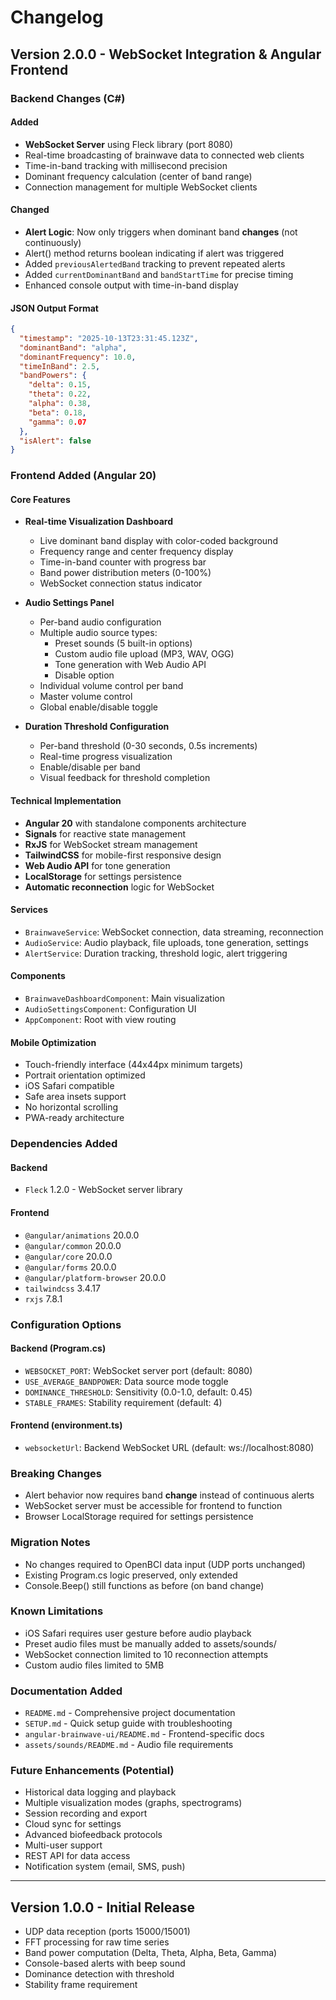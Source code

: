 # Changelog

## Version 2.0.0 - WebSocket Integration & Angular Frontend

### Backend Changes (C#)

#### Added
- **WebSocket Server** using Fleck library (port 8080)
- Real-time broadcasting of brainwave data to connected web clients
- Time-in-band tracking with millisecond precision
- Dominant frequency calculation (center of band range)
- Connection management for multiple WebSocket clients

#### Changed
- **Alert Logic**: Now only triggers when dominant band **changes** (not continuously)
- Alert() method returns boolean indicating if alert was triggered
- Added `previousAlertedBand` tracking to prevent repeated alerts
- Added `currentDominantBand` and `bandStartTime` for precise timing
- Enhanced console output with time-in-band display

#### JSON Output Format
```json
{
  "timestamp": "2025-10-13T23:31:45.123Z",
  "dominantBand": "alpha",
  "dominantFrequency": 10.0,
  "timeInBand": 2.5,
  "bandPowers": {
    "delta": 0.15,
    "theta": 0.22,
    "alpha": 0.38,
    "beta": 0.18,
    "gamma": 0.07
  },
  "isAlert": false
}
```

### Frontend Added (Angular 20)

#### Core Features
- **Real-time Visualization Dashboard**
  - Live dominant band display with color-coded background
  - Frequency range and center frequency display
  - Time-in-band counter with progress bar
  - Band power distribution meters (0-100%)
  - WebSocket connection status indicator

- **Audio Settings Panel**
  - Per-band audio configuration
  - Multiple audio source types:
    - Preset sounds (5 built-in options)
    - Custom audio file upload (MP3, WAV, OGG)
    - Tone generation with Web Audio API
    - Disable option
  - Individual volume control per band
  - Master volume control
  - Global enable/disable toggle

- **Duration Threshold Configuration**
  - Per-band threshold (0-30 seconds, 0.5s increments)
  - Real-time progress visualization
  - Enable/disable per band
  - Visual feedback for threshold completion

#### Technical Implementation
- **Angular 20** with standalone components architecture
- **Signals** for reactive state management
- **RxJS** for WebSocket stream management
- **TailwindCSS** for mobile-first responsive design
- **Web Audio API** for tone generation
- **LocalStorage** for settings persistence
- **Automatic reconnection** logic for WebSocket

#### Services
- `BrainwaveService`: WebSocket connection, data streaming, reconnection
- `AudioService`: Audio playback, file uploads, tone generation, settings
- `AlertService`: Duration tracking, threshold logic, alert triggering

#### Components
- `BrainwaveDashboardComponent`: Main visualization
- `AudioSettingsComponent`: Configuration UI
- `AppComponent`: Root with view routing

#### Mobile Optimization
- Touch-friendly interface (44x44px minimum targets)
- Portrait orientation optimized
- iOS Safari compatible
- Safe area insets support
- No horizontal scrolling
- PWA-ready architecture

### Dependencies Added

#### Backend
- `Fleck` 1.2.0 - WebSocket server library

#### Frontend
- `@angular/animations` 20.0.0
- `@angular/common` 20.0.0
- `@angular/core` 20.0.0
- `@angular/forms` 20.0.0
- `@angular/platform-browser` 20.0.0
- `tailwindcss` 3.4.17
- `rxjs` 7.8.1

### Configuration Options

#### Backend (Program.cs)
- `WEBSOCKET_PORT`: WebSocket server port (default: 8080)
- `USE_AVERAGE_BANDPOWER`: Data source mode toggle
- `DOMINANCE_THRESHOLD`: Sensitivity (0.0-1.0, default: 0.45)
- `STABLE_FRAMES`: Stability requirement (default: 4)

#### Frontend (environment.ts)
- `websocketUrl`: Backend WebSocket URL (default: ws://localhost:8080)

### Breaking Changes
- Alert behavior now requires band **change** instead of continuous alerts
- WebSocket server must be accessible for frontend to function
- Browser LocalStorage required for settings persistence

### Migration Notes
- No changes required to OpenBCI data input (UDP ports unchanged)
- Existing Program.cs logic preserved, only extended
- Console.Beep() still functions as before (on band change)

### Known Limitations
- iOS Safari requires user gesture before audio playback
- Preset audio files must be manually added to assets/sounds/
- WebSocket connection limited to 10 reconnection attempts
- Custom audio files limited to 5MB

### Documentation Added
- `README.md` - Comprehensive project documentation
- `SETUP.md` - Quick setup guide with troubleshooting
- `angular-brainwave-ui/README.md` - Frontend-specific docs
- `assets/sounds/README.md` - Audio file requirements

### Future Enhancements (Potential)
- Historical data logging and playback
- Multiple visualization modes (graphs, spectrograms)
- Session recording and export
- Cloud sync for settings
- Advanced biofeedback protocols
- Multi-user support
- REST API for data access
- Notification system (email, SMS, push)

---

## Version 1.0.0 - Initial Release

- UDP data reception (ports 15000/15001)
- FFT processing for raw time series
- Band power computation (Delta, Theta, Alpha, Beta, Gamma)
- Console-based alerts with beep sound
- Dominance detection with threshold
- Stability frame requirement
